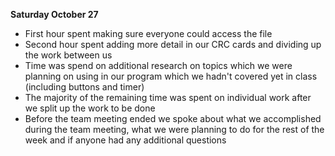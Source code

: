 **Saturday October 27**

* First hour spent making sure everyone could access the file 
* Second hour spent adding more detail in our CRC cards and dividing up the work between us
* Time was spend on additional research on topics which we were planning on using in our program which we hadn't covered yet in class (including buttons and timer)
* The majority of the remaining time was spent on individual work after we split up the work to be done 
* Before the team meeting ended we spoke about what we accomplished during the team meeting, what we were planning to do for the rest of the week and if anyone had any additional questions
